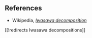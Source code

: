 

## References

* Wikipedia, _[Iwasawa decomposition](http://en.wikipedia.org/wiki/Iwasawa_decomposition)_

[[!redirects Iwasawa decompositions]]
